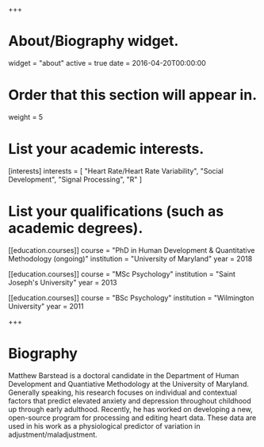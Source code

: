 +++
# About/Biography widget.
widget = "about"
active = true
date = 2016-04-20T00:00:00

# Order that this section will appear in.
weight = 5

# List your academic interests.
[interests]
  interests = [
    "Heart Rate/Heart Rate Variability",
    "Social Development",
    "Signal Processing", 
    "R"
  ]

# List your qualifications (such as academic degrees).
[[education.courses]]
  course = "PhD in Human Development & Quantitative Methodology (ongoing)"
  institution = "University of Maryland"
  year = 2018

[[education.courses]]
  course = "MSc Psychology"
  institution = "Saint Joseph's University"
  year = 2013

[[education.courses]]
  course = "BSc Psychology"
  institution = "Wilmington University"
  year = 2011
 
+++

# Biography

Matthew Barstead is a doctoral candidate in the Department of Human Development and Quantiative Methodology at the University of Maryland. Generally speaking, his research focuses on individual and contextual factors that predict elevated anxiety and depression throughout childhood up through early adulthood. Recently, he has worked on developing a new, open-source program for processing and editing heart data. These data are used in his work as a physiological predictor of variation in adjustment/maladjustment.  
